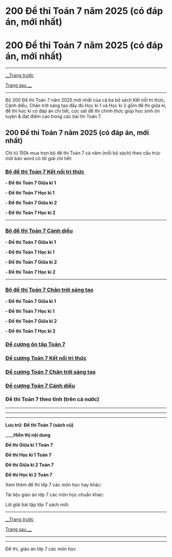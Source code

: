 # 200 Đề thi Toán 7 năm 2025 (có đáp án, mới nhất)

# 200 Đề thi Toán 7 năm 2025 (có đáp án, mới nhất)

* * *

[__Trang trước](https://vietjack.com/de-kiem-tra-lop-7/index.jsp)

[Trang sau __](https://vietjack.com/de-kiem-tra-lop-7/de-thi-toan-lop-7-giua-ki-1.jsp)

* * *

Bộ 200 Đề thi Toán 7 năm 2025 mới nhất của cả ba bộ sách Kết nối tri thức, Cánh diều, Chân trời sáng tạo đầy đủ Học kì 1 và Học kì 2 gồm đề thi giữa kì, đề thi học kì có đáp án chi tiết, cực sát đề thi chính thức giúp học sinh ôn luyện & đạt điểm cao trong các bài thi Toán 7.

## 200 Đề thi Toán 7 năm 2025 (có đáp án, mới nhất)

Chỉ từ 150k mua trọn bộ đề thi Toán 7 cả năm (mỗi bộ sách) theo cấu trúc mới bản word có lời giải chi tiết:

### [**Bộ đề thi Toán 7 Kết nối tri thức**](https://vietjack.com/de-kiem-tra-lop-7/bo-de-thi-toan-lop-7-ket-noi-tri-thuc.jsp)

**\- Đề thi Toán 7 Giữa kì 1**

**\- Đề thi Toán 7 Học kì 1**

**\- Đề thi Toán 7 Giữa kì 2**

**\- Đề thi Toán 7 Học kì 2**

* * *

### [**Bộ đề thi Toán 7 Cánh diều**](https://vietjack.com/de-kiem-tra-lop-7/bo-de-thi-toan-lop-7-canh-dieu.jsp)

**\- Đề thi Toán 7 Giữa kì 1**

**\- Đề thi Toán 7 Học kì 1**

**\- Đề thi Toán 7 Giữa kì 2**

**\- Đề thi Toán 7 Học kì 2**

* * *

### [**Bộ đề thi Toán 7 Chân trời sáng tạo**](https://vietjack.com/de-kiem-tra-lop-7/bo-de-thi-toan-lop-7-chan-troi-sang-tao.jsp)

**\- Đề thi Toán 7 Giữa kì 1**

**\- Đề thi Toán 7 Học kì 1**

**\- Đề thi Toán 7 Giữa kì 2**

**\- Đề thi Toán 7 Học kì 2**

### [**Đề cương ôn tập Toán 7**](https://vietjack.com/de-kiem-tra-lop-7/de-cuong-toan-lop-7.jsp)

### [**Đề cương Toán 7 Kết nối tri thức**](https://vietjack.com/de-kiem-tra-lop-7/de-cuong-toan-lop-7-ket-noi-tri-thuc.jsp)

### [**Đề cương Toán 7 Chân trời sáng tạo**](https://vietjack.com/de-kiem-tra-lop-7/de-cuong-toan-lop-7-chan-troi-sang-tao.jsp)

### [**Đề cương Toán 7 Cánh diều**](https://vietjack.com/de-kiem-tra-lop-7/de-cuong-toan-lop-7-canh-dieu.jsp)

### Đề thi Toán 7 theo tỉnh (trên cả nước)

* * *

* * *

* * *

**Lưu trữ: Đề thi Toán 7 (sách cũ)**

____**Hiển thị nội dung**

**Đề thi Giữa kì 1 Toán 7**

**Đề thi Học kì 1 Toán 7**

**Đề thi Giữa kì 2 Toán 7**

**Đề thi Học kì 2 Toán 7**

Xem thêm đề thi lớp 7 các môn học hay khác:

Tài liệu giáo án lớp 7 các môn học chuẩn khác:

Lời giải bài tập lớp 7 sách mới:

* * *

[__Trang trước](https://vietjack.com/de-kiem-tra-lop-7/index.jsp)

[Trang sau __](https://vietjack.com/de-kiem-tra-lop-7/de-thi-toan-lop-7-giua-ki-1.jsp)

* * *

* * *

Đề thi, giáo án lớp 7 các môn học
